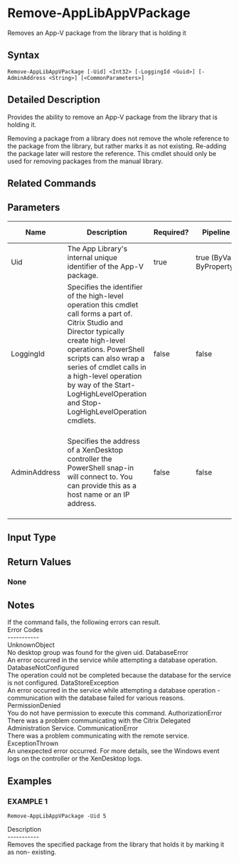 ﻿# Remove-AppLibAppVPackage

   Removes an App-V package from the library that is holding it

## Syntax
```
Remove-AppLibAppVPackage [-Uid] <Int32> [-LoggingId <Guid>] [-AdminAddress <String>] [<CommonParameters>]
```

## Detailed Description
   Provides the ability to remove an App-V package from the library that is holding it.

Removing a package from a library does not remove the whole reference to the package from the library, but rather marks it as not existing. Re-adding the package later will restore the reference. This cmdlet should only be used for removing packages from the manual library.

## Related Commands
## Parameters

| Name   | Description | Required? | Pipeline Input | Default Value |
| --- | --- | --- | --- | --- |
| Uid | The App Library's internal unique identifier of the App-V package. | true | true (ByValue, ByPropertyName) |  |
| LoggingId | Specifies the identifier of the high-level operation this cmdlet call forms a part of. Citrix Studio and Director typically create high-level operations. PowerShell scripts can also wrap a series of cmdlet calls in a high-level operation by way of the Start-LogHighLevelOperation and Stop-LogHighLevelOperation cmdlets. | false | false |  |
| AdminAddress | Specifies the address of a XenDesktop controller the PowerShell snap-in will connect to. You can provide this as a host name or an IP address. | false | false | Localhost. Once a value is provided by any cmdlet, this value becomes the default. |

## Input Type
### 
   
## Return Values
### None
   ## Notes
   If the command fails, the following errors can result.<br>    Error Codes<br>    -----------<br>    UnknownObject<br>        No desktop group was found for the given uid. DatabaseError<br>        An error occurred in the service while attempting a database operation. DatabaseNotConfigured<br>        The operation could not be completed because the database for the service is not configured. DataStoreException<br>        An error occurred in the service while attempting a database operation - communication with the database failed for various reasons. PermissionDenied<br>        You do not have permission to execute this command. AuthorizationError<br>        There was a problem communicating with the Citrix Delegated Administration Service. CommunicationError<br>        There was a problem communicating with the remote service. ExceptionThrown<br>        An unexpected error occurred.  For more details, see the Windows event logs on the controller or the XenDesktop logs.
## Examples

### EXAMPLE 1
```
Remove-AppLibAppVPackage -Uid 5
```
   Description<br>-----------<br>Removes the specified package from the library that holds it by marking it as non- existing.
